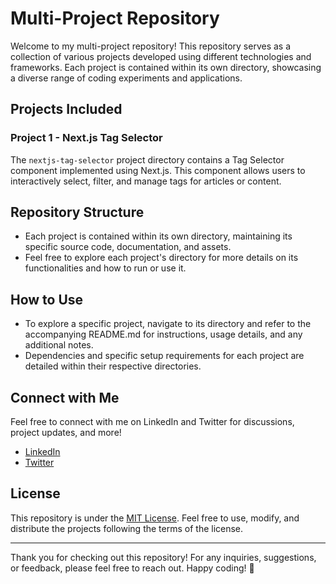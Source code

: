# Multi-Project Repository

Welcome to my multi-project repository! This repository serves as a collection of various projects developed using different technologies and frameworks. Each project is contained within its own directory, showcasing a diverse range of coding experiments and applications.

## Projects Included

### Project 1 - Next.js Tag Selector

The `nextjs-tag-selector` project directory contains a Tag Selector component implemented using Next.js. This component allows users to interactively select, filter, and manage tags for articles or content.

## Repository Structure

- Each project is contained within its own directory, maintaining its specific source code, documentation, and assets.
- Feel free to explore each project's directory for more details on its functionalities and how to run or use it.

## How to Use

- To explore a specific project, navigate to its directory and refer to the accompanying README.md for instructions, usage details, and any additional notes.
- Dependencies and specific setup requirements for each project are detailed within their respective directories.

## Connect with Me

Feel free to connect with me on LinkedIn and Twitter for discussions, project updates, and more!

- [LinkedIn](https://www.linkedin.com/in/koushik-roy-886804280/)
- [Twitter](https://twitter.com/KoushikRoy75724)

## License

This repository is under the [MIT License](LICENSE). Feel free to use, modify, and distribute the projects following the terms of the license.

---

Thank you for checking out this repository! For any inquiries, suggestions, or feedback, please feel free to reach out. Happy coding! 🚀
